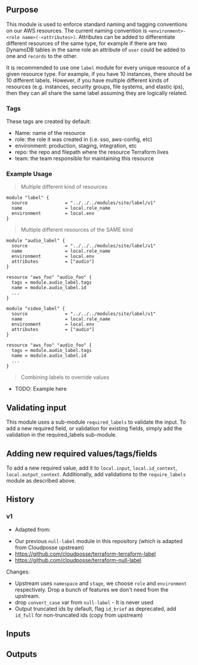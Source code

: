 ## Purpose
This module is used to enforce standard naming and tagging conventions on our AWS resources.  The current naming convention is ```<environment>-<role name>(-<attributes>)```.  Attributes can be added to differentiate different resources of the same type, for example if there are two DynamoDB tables in the same role an attribute of `user` could be added to one and `records` to the other.

It is recommended to use one `label` module for every unique resource of a given resource type. For example, if you have 10 instances, there should be 10 different labels. However, if you have multiple different kinds of resources (e.g. instances, security groups, file systems, and elastic ips), then they can all share the same label assuming they are logically related.


### Tags
These tags are created by default:

- Name: name of the resource
- role: the role it was created in (i.e. sso, aws-config, etc)
- environment: production, staging, integration, etc
- repo: the repo and filepath where the resource Terraform lives
- team: the team responsible for maintaining this resource


### Example Usage
> Multiple different kind of resources
```hcl
module "label" {
  source              = "../../../modules/site/label/v1"
  name                = local.role_name
  environment         = local.env
}
```
> Multiple different resources of the SAME kind
```hcl
module "audio_label" {
  source              = "../../../modules/site/label/v1"
  name                = local.role_name
  environment         = local.env
  attributes          = ["audio"]
}

resource "aws_foo" "audio_foo" {
  tags = module.audio_label.tags
  name = module.audio_label.id
  ...
}

module "video_label" {
  source              = "../../../modules/site/label/v1"
  name                = local.role_name
  environment         = local.env
  attributes          = ["audio"]
}

resource "aws_foo" "audio_foo" {
  tags = module.audio_label.tags
  name = module.audio_label.id
  ...
}
```

> Combining labels to override values
* TODO: Example here

## Validating input

This module uses a sub-module `required_labels` to validate the input.
To add a new required field, or validation for existing fields, simply add the validation in the required_labels sub-module.

## Adding new required values/tags/fields

To add a new required value, add it to `local.input`, `local.id_context`, `local.output_context`.
Additionally, add validations to the `require_labels` module as described above.

## History

### v1
- Adapted from:
* Our previous `null-label` module in this repository (which is adapted from Cloudposse upstream)
* https://github.com/cloudposse/terraform-terraform-label
* https://github.com/cloudposse/terraform-null-label

Changes:
* Upstream uses `namespace` and `stage`, we choose `role` and `environment` respectively. Drop a bunch of features we don't need from the upstream.
* drop `convert_case` var from `null-label` - It is never used
* Output truncated ids by default, flag `id_brief` as deprecated, add `id_full` for non-truncated ids (copy from upstream)

<!-- BEGINNING OF TERRAFORM-DOCS HOOK -->

## Inputs

## Outputs

<!-- END OF TERRAFORM-DOCS HOOK -->

